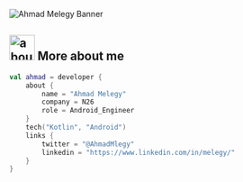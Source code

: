 ![Ahmad Melegy Banner](https://raw.github.com/mlegy/mlegy/main/github.png)

## <img width="45" alt="about" src="https://raw.github.com/mlegy/mlegy/main/about.png"> More about me
```kotlin
val ahmad = developer {
    about {
        name = "Ahmad Melegy"
        company = N26
        role = Android_Engineer
    }
    tech("Kotlin", "Android")
    links {
        twitter = "@AhmadMlegy"
        linkedin = "https://www.linkedin.com/in/melegy/"
    }
}
```
